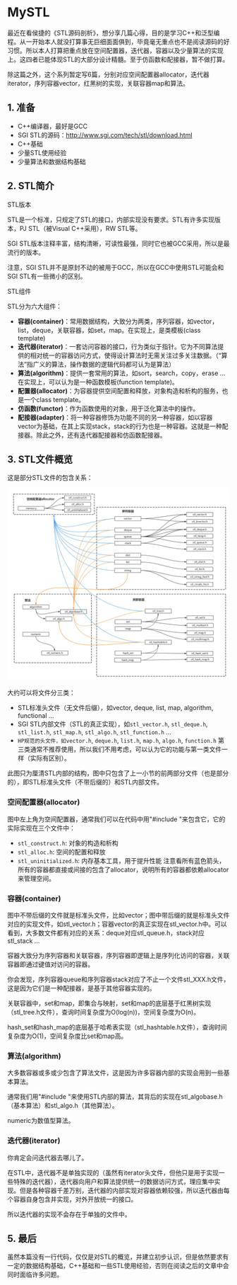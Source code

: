 # MySTL

最近在看侯捷的《STL源码剖析》，想分享几篇心得，目的是学习C++和泛型编程。从一开始本人就没打算事无巨细面面俱到，毕竟毫无重点也不是阅读源码的好习惯。所以本人打算把重点放在空间配置器，迭代器，容器以及少量算法的实现上。这四者已能体现STL的大部分设计精髓。至于仿函数和配接器，暂不做打算。

除这篇之外，这个系列暂定写6篇，分别对应空间配置器allocator，迭代器iterator，序列容器vector，红黑树的实现，关联容器map和算法。

## 1. 准备

- C++编译器，最好是GCC
- SGI STL的源码：http://www.sgi.com/tech/stl/download.html
- C++基础
- 少量STL使用经验
- 少量算法和数据结构基础

## 2. STL简介

STL版本

STL是一个标准，只规定了STL的接口，内部实现没有要求。STL有许多实现版本，PJ STL（被Visual C++采用），RW STL等。

SGI STL版本注释丰富，结构清晰，可读性最强，同时它也被GCC采用，所以是最流行的版本。

注意，SGI STL并不是原封不动的被用于GCC，所以在GCC中使用STL可能会和SGI STL有一些微小的区别。

STL组件

STL分为六大组件：

- **容器(container)**：常用数据结构，大致分为两类，序列容器，如vector，list，deque，关联容器，如set，map。在实现上，是类模板(class template)
- **迭代器(iterator)**：一套访问容器的接口，行为类似于指针。它为不同算法提供的相对统一的容器访问方式，使得设计算法时无需关注过多关注数据。（“算法”指广义的算法，操作数据的逻辑代码都可认为是算法）
- **算法(algorithm)**：提供一套常用的算法，如sort，search，copy，erase … 在实现上，可以认为是一种函数模板(function template)。
- **配置器(allocator)**：为容器提供空间配置和释放，对象构造和析构的服务，也是一个class template。
- **仿函数(functor)**：作为函数使用的对象，用于泛化算法中的操作。
- **配接器(adapter)**：将一种容器修饰为功能不同的另一种容器，如以容器vector为基础，在其上实现stack，stack的行为也是一种容器。这就是一种配接器。除此之外，还有迭代器配接器和仿函数配接器。

## 3. STL文件概览


这是部分STL文件的包含关系：

![stl文件关系](pic/mystl/file_relationship.jpg)


大约可以将文件分三类：

- STL标准头文件（无文件后缀），如vector, deque, list, map, algorithm, functional ...
- SGI STL内部文件（STL的真正实现），如`stl_vector.h`, `stl_deque.h`, `stl_list.h`, `stl_map.h`, `stl_algo.h`, `stl_function.h` ...
- `HP规范的头文件，如vector.h`, `deque.h`, `list.h`, `map.h`, `algo.h`, `function.h`
第三类通常不推荐使用，所以我们不用考虑，可以认为它的功能与第一类文件一样（实际有区别）。

此图只为厘清STL内部的结构，图中只包含了上一小节的前两部分文件（也是部分的），即STL标准头文件（不带后缀的）和STL内部文件。

### 空间配置器(allocator)

图中左上角为空间配置器，通常我们可以在代码中用"#include <memory>"来包含它，它的实际实现在三个文件中：

- `stl_construct.h`: 对象的构造和析构
- `stl_alloc.h`: 空间的配置和释放
- `stl_uninitialized.h`: 内存基本工具，用于提升性能
注意看所有蓝色箭头，所有的容器都直接或间接的包含了allocator，说明所有的容器都依赖allocator来管理空间。

### 容器(container)

图中不带后缀的文件就是标准头文件，比如vector；图中带后缀的就是标准头文件对应的实现文件，如stl_vector.h；容器vector的真正实现在stl_vector.h中。可以看到，大多数文件都有对应的关系：deque对应stl_queue.h，stack对应stl_stack ...

容器大致分为序列容器和关联容器，序列容器即逻辑上是序列化访问的容器，关联容器即通过键值对访问的容器。

你会发现，序列容器queue和序列容器stack对应了不止一个文件stl_XXX.h文件，这是因为它们是一种配接器，是基于其他容器实现的。

关联容器中，set和map，即集合与映射，set和map的底层基于红黑树实现（stl_tree.h文件），查询时间复杂度为O(log(n))，空间复杂度为O(n)。

hash_set和hash_map的底层基于哈希表实现（stl_hashtable.h文件），查询时间复杂度为O(1)，空间复杂度比set和map高。

### 算法(algorithm)

大多数容器或多或少包含了算法文件，这是因为许多容器内部的实现会用到一些基本算法。

通常我们用"#include <algorithm>"来使用STL内部的算法，其背后的实现在stl_algobase.h（基本算法）和stl_algo.h（其他算法）。

numeric为数值型算法。

### 迭代器(iterator)

你肯定会问迭代器去哪儿了。

在STL中，迭代器不是单独实现的（虽然有iterator头文件，但他只是用于实现一些特殊的迭代器），迭代器向用户和算法提供统一的数据访问方式，理应集中实现。但是各种容器千差万别，迭代器的内部实现对容器依赖较强，所以迭代器由每个容器自身包含并实现，对外开放统一的接口。

所以迭代器的实现不会存在于单独的文件中。

## 5. 最后
虽然本篇没有一行代码，仅仅是对STL的概览，并建立初步认识，但是依然要求有一定的数据结构基础，C++基础和一些STL使用经验，否则在阅读之后的文章中会同时面临许多问题。
